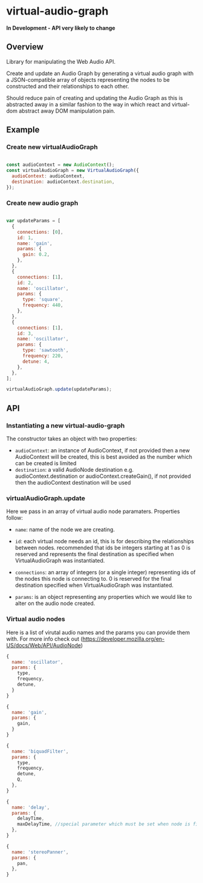 # virtual-audio-graph

**In Development - API very likely to change**

## Overview

Library for manipulating the Web Audio API.

Create and update an Audio Graph by generating a virtual audio graph with a JSON-compatible array of objects representing the nodes to be constructed and their relationships to each other.

Should reduce pain of creating and updating the Audio Graph as this is abstracted away in a similar fashion to the way in which react and virtual-dom abstract away DOM manipulation pain.

## Example

### Create new virtualAudioGraph
```javascript

const audioContext = new AudioContext();
const virtualAudioGraph = new VirtualAudioGraph({
  audioContext: audioContext,
  destination: audioContext.destination,
});

```

### Create new audio graph

```javascript

var updateParams = [
  {
    connections: [0],
    id: 1,
    name: 'gain',
    params: {
      gain: 0.2,
    },
  },
  {
    connections: [1],
    id: 2,
    name: 'oscillator',
    params: {
      type: 'square',
      frequency: 440,
    },
  },
  {
    connections: [1],
    id: 3,
    name: 'oscillator',
    params: {
      type: 'sawtooth',
      frequency: 220,
      detune: 4,
    },
  },
];

virtualAudioGraph.update(updateParams);

```

## API

### Instantiating a new virtual-audio-graph

The constructor takes an object with two properties:
- `audioContext`: an instance of AudioContext, if not provided then a new AudioContext will be created, this is best avoided as the number which can be created is limited
- `destination`: a valid AudioNode destination e.g. audioContext.destination or audioContext.createGain(), if not provided then the audioContext destination will be used

### virtualAudioGraph.update

Here we pass in an array of virtual audio node paramaters. Properties follow:

- `name`: name of the node we are creating.

- `id`: each virtual node needs an id, this is for describing the relationships between nodes. recommended that ids be integers starting at 1 as 0 is reserved and represents the final destination as specified when VirtualAudioGraph was instantiated.

- `connections`: an array of integers (or a single integer) representing ids of the nodes this node is connecting to. 0 is reserved for the final destination specified when VirtualAudioGraph was instantiated.

- `params`: is an object representing any properties which we would like to alter on the audio node created.

### Virtual audio nodes

Here is a list of virutal audio names and the params you can provide them with. For more info check out (https://developer.mozilla.org/en-US/docs/Web/API/AudioNode)

```javascript
{
  name: 'oscillator',
  params: {
    type,
    frequency,
    detune,
  }
}
```

```javascript
{
  name: 'gain',
  params: {
    gain,
  }
}
```

```javascript
{
  name: 'biquadFilter',
  params: {
    type,
    frequency,
    detune,
    Q,
  },
}
```

```javascript
{
  name: 'delay',
  params: {
    delayTime,
    maxDelayTime, //special parameter which must be set when node is first created, it cannot be altered thereafter
  },
}
```

```javascript
{
  name: 'stereoPanner',
  params: {
    pan,
  },
}
```
